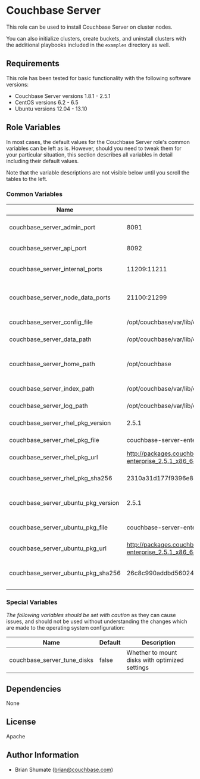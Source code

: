 # Couchbase Server

This role can be used to install Couchbase Server on cluster nodes.

You can also initialize clusters, create buckets, and uninstall clusters
with the additional playbooks included in the `examples` directory as well.

## Requirements

This role has been tested for basic functionality with the following 
software versions:

* Couchbase Server versions 1.8.1 - 2.5.1
* CentOS versions 6.2 - 6.5
* Ubuntu versions 12.04 - 13.10

## Role Variables

In most cases, the default values for the Couchbase Server role's common 
variables can be left as is. However, should you need to tweak them for your
particular situation, this section describes all variables in detail including
their default values.

Note that the variable descriptions are not visible below until you scroll the 
tables to the left.

### Common Variables

| Name                                 | Default                                                                                   | Description                             |
| ------------------------------------ | ----------------------------------------------------------------------------------------- | --------------------------------------- |
| couchbase_server_admin_port          | 8091                                                                                      | Administration and web console port     |
| couchbase_server_api_port            | 8092                                                                                      | Couchbase Server API port               |
| couchbase_server_internal_ports      | 11209:11211                                                                               | Memcached and client ports              |
| couchbase_server_node_data_ports     | 21100:21299                                                                               | Distributed Erlang communication ports  |
| couchbase_server_config_file         | /opt/couchbase/var/lib/couchbase/config/config.dat                                        | Full path to config.dat                 |
| couchbase_server_data_path           | /opt/couchbase/var/lib/couchbase/data                                                     | Path to data files                      |
| couchbase_server_home_path           | /opt/couchbase                                                                            | Couchbase Server installation base path |
| couchbase_server_index_path          | /opt/couchbase/var/lib/couchbase/data                                                     | Path to index files                     |
| couchbase_server_log_path            | /opt/couchbase/var/lib/couchbase/logs                                                     | Path to log files                       |
| couchbase_server_rhel_pkg_version    | 2.5.1                                                                                     | RHEL package version                    |
| couchbase_server_rhel_pkg_file       | couchbase-server-enterprise_2.5.1_x86_64.rpm                                              | RHEL package filename                   |
| couchbase_server_rhel_pkg_url        | http://packages.couchbase.com/releases/2.5.1/couchbase-server-enterprise_2.5.1_x86_64.rpm | RHEL package URL                        |
| couchbase_server_rhel_pkg_sha256     | 2310a31d177f9396e8c436a991d952b2b57a3b41f74658fa5100b19a1d7ac875                          | RHEL package SHA256 checksum            |
| couchbase_server_ubuntu_pkg_version  | 2.5.1                                                                                     | Ubuntu package version                  |
| couchbase_server_ubuntu_pkg_file     | couchbase-server-enterprise_2.5.1_x86_64.deb                                              | Ubuntu package filename                 |
| couchbase_server_ubuntu_pkg_url      | http://packages.couchbase.com/releases/2.5.1/couchbase-server-enterprise_2.5.1_x86_64.deb | Ubuntu package URL                      |
| couchbase_server_ubuntu_pkg_sha256   | 26c8c990addbd56024fbc5c8e841962b985034f5b7c0e936eb9af94674e5f12a                          | Ubuntu package SHA256 checksum          |


### Special Variables

*The following variables should be set with caution* as they can cause issues,
and should not be used without understanding the changes which are made to
the operating system configuration:

| Name                                 | Default  | Description                                    |
| ------------------------------------ | -------- | ---------------------------------------------- |
| couchbase_server_tune_disks          | false    | Whether to mount disks with optimized settings |

## Dependencies

None

## License

Apache

## Author Information

- Brian Shumate (<brian@couchbase.com>)
